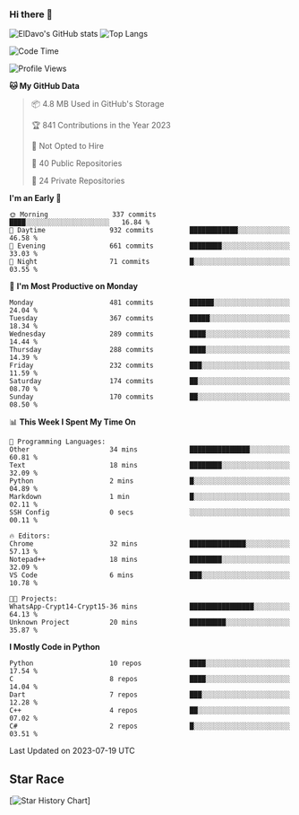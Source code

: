 ### Hi there 👋
![ElDavo's GitHub stats](https://github-readme-stats.vercel.app/api?username=ElDavoo&show_icons=true&theme=chartreuse-dark)
![Top Langs](https://github-readme-stats.vercel.app/api/top-langs/?username=ElDavoo&theme=chartreuse-dark&layout=compact)

<!--START_SECTION:waka-->
![Code Time](http://img.shields.io/badge/Code%20Time-118%20hrs%2052%20mins-blue)

![Profile Views](http://img.shields.io/badge/Profile%20Views-4-blue)

**🐱 My GitHub Data** 

> 📦 4.8 MB Used in GitHub's Storage 
 > 
> 🏆 841 Contributions in the Year 2023
 > 
> 🚫 Not Opted to Hire
 > 
> 📜 40 Public Repositories 
 > 
> 🔑 24 Private Repositories 
 > 
**I'm an Early 🐤** 

```text
🌞 Morning                337 commits         ████░░░░░░░░░░░░░░░░░░░░░   16.84 % 
🌆 Daytime                932 commits         ████████████░░░░░░░░░░░░░   46.58 % 
🌃 Evening                661 commits         ████████░░░░░░░░░░░░░░░░░   33.03 % 
🌙 Night                  71 commits          █░░░░░░░░░░░░░░░░░░░░░░░░   03.55 % 
```
📅 **I'm Most Productive on Monday** 

```text
Monday                   481 commits         ██████░░░░░░░░░░░░░░░░░░░   24.04 % 
Tuesday                  367 commits         █████░░░░░░░░░░░░░░░░░░░░   18.34 % 
Wednesday                289 commits         ████░░░░░░░░░░░░░░░░░░░░░   14.44 % 
Thursday                 288 commits         ████░░░░░░░░░░░░░░░░░░░░░   14.39 % 
Friday                   232 commits         ███░░░░░░░░░░░░░░░░░░░░░░   11.59 % 
Saturday                 174 commits         ██░░░░░░░░░░░░░░░░░░░░░░░   08.70 % 
Sunday                   170 commits         ██░░░░░░░░░░░░░░░░░░░░░░░   08.50 % 
```


📊 **This Week I Spent My Time On** 

```text
💬 Programming Languages: 
Other                    34 mins             ███████████████░░░░░░░░░░   60.81 % 
Text                     18 mins             ████████░░░░░░░░░░░░░░░░░   32.09 % 
Python                   2 mins              █░░░░░░░░░░░░░░░░░░░░░░░░   04.89 % 
Markdown                 1 min               █░░░░░░░░░░░░░░░░░░░░░░░░   02.11 % 
SSH Config               0 secs              ░░░░░░░░░░░░░░░░░░░░░░░░░   00.11 % 

🔥 Editors: 
Chrome                   32 mins             ██████████████░░░░░░░░░░░   57.13 % 
Notepad++                18 mins             ████████░░░░░░░░░░░░░░░░░   32.09 % 
VS Code                  6 mins              ███░░░░░░░░░░░░░░░░░░░░░░   10.78 % 

🐱‍💻 Projects: 
WhatsApp-Crypt14-Crypt15-36 mins             ████████████████░░░░░░░░░   64.13 % 
Unknown Project          20 mins             █████████░░░░░░░░░░░░░░░░   35.87 % 
```

**I Mostly Code in Python** 

```text
Python                   10 repos            ████░░░░░░░░░░░░░░░░░░░░░   17.54 % 
C                        8 repos             ████░░░░░░░░░░░░░░░░░░░░░   14.04 % 
Dart                     7 repos             ███░░░░░░░░░░░░░░░░░░░░░░   12.28 % 
C++                      4 repos             ██░░░░░░░░░░░░░░░░░░░░░░░   07.02 % 
C#                       2 repos             █░░░░░░░░░░░░░░░░░░░░░░░░   03.51 % 
```




 Last Updated on 2023-07-19 UTC
<!--END_SECTION:waka-->

## Star Race

[![Star History Chart](https://api.star-history.com/svg?repos=ElDavoo/WhatsApp-Crypt14-Crypt15-Decrypter,ElDavoo/TuringOS,EliteAndroidApps/WhatsApp-Crypt12-Decrypter,KnugiHK/Whatsapp-Chat-Exporter&type=Date)]
